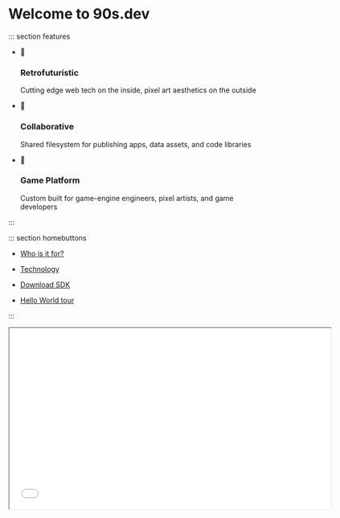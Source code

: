 # Welcome to 90s.dev

::: section features

- 🧪
  ### Retrofuturistic
  Cutting edge web tech on the inside, pixel art aesthetics on the outside

- 🤝
  ### Collaborative
  Shared filesystem for publishing apps, data assets, and code libraries

- 🔨
  ### Game Platform
  Custom built for game-engine engineers, pixel artists, and game developers

:::

::: section homebuttons

* [Who is it for?](about/use-cases.md#who-is-it-for)

* [Technology](about/features.md#features)

* [Download SDK](getting-started/download-sdk.md#download-sdk)

* [Hello World tour](getting-started/hello-world.md#hello-world-tour)

:::

<iframe src='/os/#sys/apps/spritemaker.app.js' width="640" height="360"></iframe>
